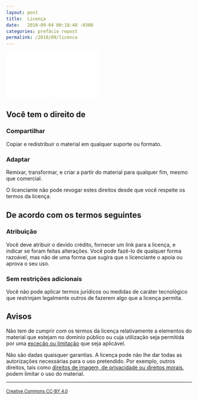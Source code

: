 ```yaml
---
layout: post
title:  Licença
date:   2018-09-04 00:18:40 -0300
categories: prefácio repost
permalink: /2018/09/licenca
---
```


<div class="text-center">
  <img src="/assets/images/cc.png" alt="CC" />
  <img src="/assets/images/by.png" alt="BY" />
</div>

## Você tem o direito de

### Compartilhar

Copiar e redistribuir o material em qualquer suporte ou formato.

### Adaptar

Remixar, transformar, e criar a partir do material para qualquer fim, mesmo que
comercial.

O licenciante não pode revogar estes direitos desde que você respeite os termos
da licença.

## De acordo com os termos seguintes

### Atribuição

Você deve atribuir o devido crédito, fornecer um link para a licença, e indicar
se foram feitas alterações. Você pode fazê-lo de qualquer forma razoável, mas
não de uma forma que sugira que o licenciante o apoia ou aprova o seu uso.

### Sem restrições adicionais

Você não pode aplicar termos jurídicos ou medidas de caráter tecnológico que
restrinjam legalmente outros de fazerem algo que a licença permita.

## Avisos

Não tem de cumprir com os termos da licença relativamente a elementos do
material que estejam no domínio público ou cuja utilização seja permitida por
uma [exceção ou limitação](https://creativecommons.org/licenses/by/4.0/deed.pt#)
que seja aplicável.

Não são dadas quaisquer garantias. A licença pode não lhe dar todas as
autorizações necessárias para o uso pretendido. Por exemplo, outros direitos,
tais como [direitos de imagem, de privacidade ou direitos morais](https://creativecommons.org/licenses/by/4.0/deed.pt#),
podem limitar o uso do material.

--------------------------------------------------------------------------------

<div class="text-right">
  <small>
    <a href="https://creativecommons.org/licenses/by/4.0/deed.pt">
      Creative Commons CC-BY 4.0
    </a>
  </small>
</div>
